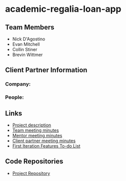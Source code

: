 # academic-regalia-loan-app

## Team Members
* Nick D'Agostino
* Evan Mitchell
* Collin Stiner
* Brevin Wittmer
## Client Partner Information
### Company:


### People:

## Links
* [Project description](/Project%20Description.md)
* [Team meeting minutes](/Meeting%20Minutes/ClientPartner)
* [Mentor meeting minutes](/Meeting%20Minutes/Mentor)
* [Client partner meeting minutes](/Meeting%20Minutes/Team)
* [First Iteration Features To-do List](https://github.com/ndd99/academic-regalia-loan-app/projects/1)


## Code Repositories

* [Project Repository](https://github.com/BallStateCBER/regalia-share)
